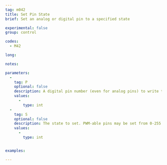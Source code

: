 ```yaml
---
tag: m042
title: Set Pin State
brief: Set an analog or digital pin to a specified state

experimental: false
group: control

codes:
  - M42

long:

notes:

parameters:
  -
    tag: P
    optional: false
    description: A digital pin number (even for analog pins) to write to
    values:
      -
        type: int
  -
    tag: S
    optional: false
    description: The state to set. PWM-able pins may be set from 0-255.
    values:
      -
        type: int


examples:

---
```



